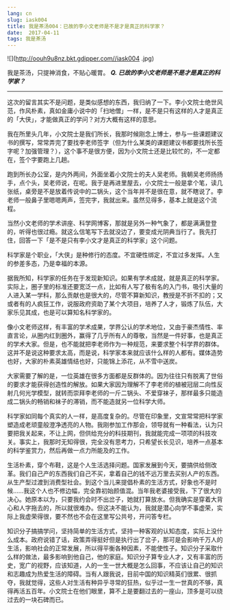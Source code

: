 ```yaml
---
lang: cn
slug: iask004
title: 我是茶汤004：已故的李小文老师是不是才是真正的科学家？
date:  2017-04-11
tags: 我是茶汤
---
```

<!-- more -->
![](http://oouh9u8nz.bkt.gdipper.com//iask004
.jpg)

我是茶汤，只提神消食，不贴心暖胃。
__***Q. 已故的李小文老师是不是才是真正的科学家？***__

-----

这次的留言其实不是问题，是类似感想的东西，我归纳了一下。李小文院士绝世风范，作风朴素，真如金庸小说中的「扫地僧」一样，是不是只有这样的人才是真正的「大侠」，才能做真正的学问？对方大概有这样的意思。

我在所里头几年，小文院士是我们所长，我那时候刚念上博士，参与一些课题建议书的撰写，常常弄完了要找李老师签字（但为什么某类的课题建议书都要找所长签字呢？加强管理？），这个事不是很方便，因为小文院士还是比较忙的，不一定都在，签个字要跑上几趟。

跑到所长办公室，是内外两间，外面坐着小文院士的夫人吴老师。我朝吴老师扬扬手，点个头，吴老师说，在呢。我于是再进里屋去，小文院士一般是拿个笔，读几张纸，桌旁是不是放着传说中的二锅头，这个当年并不是很在意，就不瞎说了。李老师一般鼻子里嗯嗯两声，签完字，我就出来。虽然见得多，基本上就是这个流程。

当然小文老师的学术讲座、科学网博客，那就是另外一种气象了，都是满满登登的，听得也很过瘾。就这么信笔写下去就没边了，要变成光阴典当行了。我先打住，回答一下「是不是只有李小文才是真正的科学家」这个问题。

科学家是个职业，「大侠」是种修行的态度。不宜硬性绑定，不宜过多发挥。人生 的参差多态，乃是幸福的本源。

据我所知，科学家的任务在于发现新知识。如果有学术成就，就是真正的科学家。实际上，圈子里的标准还要宽泛一点，比如有人写了极有名的入门书，吸引大量的人进入某一学科，那么贡献也是很大的，尽管不算新知识，教授是不折不扣的；又或者有的人疯狂工作，说服政府资助了某个大项目，培养了人才，锻炼了队伍，大家乐见其成，也是可以算知名科学家的。

像小文老师这样，有丰富的学术成果，学界公认的学术地位，又由于豪杰情性、率直言论，从圈内红到圈外，赢得了几乎所有人的尊敬，当然是一件好事，也是真正的学术大家。但是，也不能就把李老师作为一种规范，来要求整个科学界的群体。这并不是说这种要求太高，而是说，科学家本来就应该什么样的人都有。媒体造势也好，大家的朴素英雄情结也好，只能锦上添花，从不雪中送炭。

大家需要了解的是，一位英雄在很多方面都是反群体的。因为往往只有脱离了世俗的要求才能获得创造性的解放。如果大家因为理解不了李老师的植被冠层二向性反射几何光学模型，就转而崇拜李老师的一斤二锅头、不爱穿袜子，那样最多只能造成二锅头的畅销和袜子的滞销，而不能造就另一位科学大师。

科学家如同每个真实的人一样，是高度复杂的。尽管在印象里，文宣常常把科学家塑造成老顽童般澄净透亮的人物。我刚参加工作那会，领导就有一种看法，认为只要把我关起来，不让上网，但供给充分的科技期刊，我就能完成一项项的科技攻关。事实上，我那时无知得很，完全没有思考力，只希望长长见识，培养一点基本的科学鉴赏力，然后再做一点力所能及的工作。

生活朴素，穿个布鞋，这是个人生活选择问题。国家发展到今天，要搞供给侧改革。我们自己产的东西我们自己不买，拿着自己的钱不远万里去买别人产的东西。从生产型过渡到消费型社会。到这个当儿来提倡朴素的生活方式，好象也不是时候……我这个人也不修边幅，完全靠初始颜值混。当年我老婆接受我，下了很大的决心。她原本以为，只要我约会时不出岔子，她就打算放水。但我确实是穿着大背心和人字拖去的，所以就很难办。但这决不能认为，我就是潜心向学不事虚荣，实际上我虚荣得很，要不然也不会在这里写公共号，开问答专栏。

知识分子搞搞学问，坚持简单的生活方式，坚持一种客观的认知态度，实际上没什么成本。政府说错了话，政策弄得挺好但是执行出了岔子，那可是会影响千万人的生活，影响社会的正常发展，所以得平衡各种因素，不能使性子。知识分子采取什么样的做法，最多影响到他自己，他的家庭。知识分子算专业人才，又有丰富的历史，宽广的视野，应该知道，人的一生一世大概是怎么回事，不应该让自己的知识和志趣成为热爱生活的障碍。当有人跟我说，目前中国的知识精英们很累、很抓夺，我就觉得，这些人对生活有种异乎寻常的狂热，似乎过一生一世真的不够，真得再活五百年。小文院士在他们眼里，算不上是要翻过去的一座山，顶多是可以绕过去的一块石碑而已。

